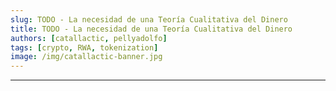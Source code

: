 ```yaml
---
slug: TODO - La necesidad de una Teoría Cualitativa del Dinero
title: TODO - La necesidad de una Teoría Cualitativa del Dinero
authors: [catallactic, pellyadolfo]
tags: [crypto, RWA, tokenization]
image: /img/catallactic-banner.jpg
---
```

---

